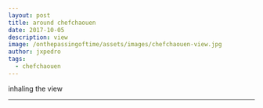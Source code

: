 ```yaml
---
layout: post
title: around chefchaouen
date: 2017-10-05
description: view
image: /onthepassingoftime/assets/images/chefchaouen-view.jpg
author: jxpedro
tags: 
  - chefchaouen
---
```

<p >inhaling the view</p>

<p></p>

<hr/>
